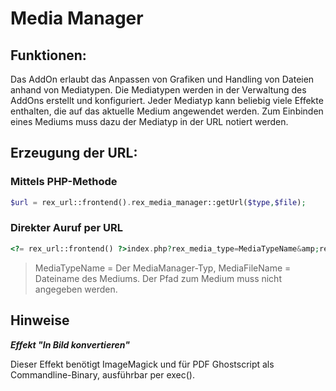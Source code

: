 # Media Manager

## Funktionen:

Das AddOn erlaubt das Anpassen von Grafiken und Handling von Dateien anhand von Mediatypen. Die Mediatypen werden in der Verwaltung des AddOns erstellt und konfiguriert. Jeder Mediatyp kann beliebig viele Effekte enthalten, die auf das aktuelle Medium angewendet werden. Zum Einbinden eines Mediums muss dazu der Mediatyp in der URL notiert werden.


## Erzeugung der URL:

### Mittels PHP-Methode

```php
$url = rex_url::frontend().rex_media_manager::getUrl($type,$file); 
```

### Direkter Auruf per URL 

```php
<?= rex_url::frontend() ?>index.php?rex_media_type=MediaTypeName&amp;rex_media_file=MediaFileName
```

> MediaTypeName = Der MediaManager-Typ, MediaFileName = Dateiname des Mediums. Der Pfad zum Medium muss nicht angegeben werden.  

## Hinweise

***Effekt "In Bild konvertieren"***

Dieser Effekt benötigt ImageMagick und für PDF Ghostscript als Commandline-Binary, ausführbar per exec().
